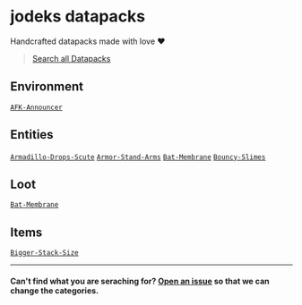 <!-- This file was generated by the profile_update.yml do not change it directly. It will be overwritten. -->

# jodeks datapacks

Handcrafted datapacks made with love ❤

> [Search all Datapacks](https://github.com/orgs/jodeks-datapacks/repositories#repos-list-filter-input)

<!--
[`Template`](https://github.com/jodeks-datapacks/Template)
[`default`](https://github.com/jodeks-datapacks/default)
-->

## Environment
[`AFK-Announcer`](https://github.com/jodeks-datapacks/AFK-Announcer)
  
## Entities
[`Armadillo-Drops-Scute`](https://github.com/jodeks-datapacks/Armadillo-Drops-Scute)
[`Armor-Stand-Arms`](https://github.com/jodeks-datapacks/Armor-Stand-Arms)
[`Bat-Membrane`](https://github.com/jodeks-datapacks/Bat-Membrane)
[`Bouncy-Slimes`](https://github.com/jodeks-datapacks/Bouncy-Slimes)
  
## Loot
[`Bat-Membrane`](https://github.com/jodeks-datapacks/Bat-Membrane)
  
## Items
[`Bigger-Stack-Size`](https://github.com/jodeks-datapacks/Bigger-Stack-Size)
  


---

#### Can't find what you are seraching for? [Open an issue](https://github.com/jodeks-datapacks/.github/issues/new?template=category.yml) so that we can change the categories.
